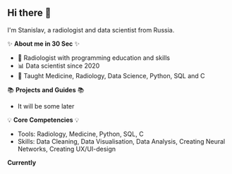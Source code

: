 ## Hi there 👋
I'm Stanislav, a radiologist and data scientist from Russia.

✨ **About me in 30 Sec** ✨
<ul>
<li>🏥 Radiologist with programming education and skills
  <li>📊 Data scientist since 2020
    <li>📝 Taught Medicine, Radiology, Data Science, Python, SQL and C
</ul>

📚 **Projects and Guides** 📚
<ul>
  <li>It will be some later
</ul>

💡 **Core Competencies** 💡
<ul>
  <li>Tools: Radiology, Medicine, Python, SQL, C
    <li>Skills: Data Cleaning, Data Visualisation, Data Analysis, Creating Neural Networks, Creating UX/UI-design
</ul>

 **Currently**

<!--

**Stan-create/Stan-create** is a ✨ _special_ ✨ repository because its `README.md` (this file) appears on your GitHub profile.

Here are some ideas to get you started:

- 🔭 I’m currently working on ...
- 🌱 I’m currently learning ...
- 👯 I’m looking to collaborate on ...
- 🤔 I’m looking for help with ...
- 💬 Ask me about ...
- 📫 How to reach me: ...
- 😄 Pronouns: ...
- ⚡ Fun fact: ...
-->
